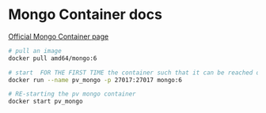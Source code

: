 # Mongo Container docs

[Official Mongo Container page](https://hub.docker.com/_/mongo)


```sh
# pull an image
docker pull amd64/mongo:6
```


```sh
# start  FOR THE FIRST TIME the container such that it can be reached on the host
docker run --name pv_mongo -p 27017:27017 mongo:6
```

```sh
# RE-starting the pv mongo container
docker start pv_mongo
```